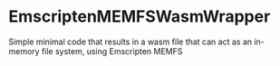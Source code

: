 # EmscriptenMEMFSWasmWrapper
Simple minimal code that results in a wasm file that can act as an in-memory file system, using Emscripten MEMFS
